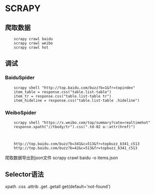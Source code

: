 # SCRAPY

## 爬取数据
        scrapy crawl baidu
        scrapy crawl weibo
        scrapy crawl hot

## 调试
### BaiduSpider
        scrapy shell "http://top.baidu.com/buzz?b=1&fr=topindex"
        item_table = response.css("table.list-table")
        item_tr = response.css("table.list-table tr")
        item_hideline = response.css("table.list-table .hideline")
        
        
### WeiboSpider
        scrapy shell "https://s.weibo.com/top/summary?cate=realtimehot"
        response.xpath("//tbody/tr").css(".td-02 a::attr(href)")

        
        
        http://top.baidu.com/buzz?b=341&c=513&fr=topbuzz_b341_c513
        http://top.baidu.com/buzz?b=42&c=513&fr=topbuzz_b341_c513
    
爬取数据导出到json文件
        scrapy crawl baidu -o items.json


## Selector语法
xpath
.css
.attrib
.get
.getall
get(default='not-found')

  